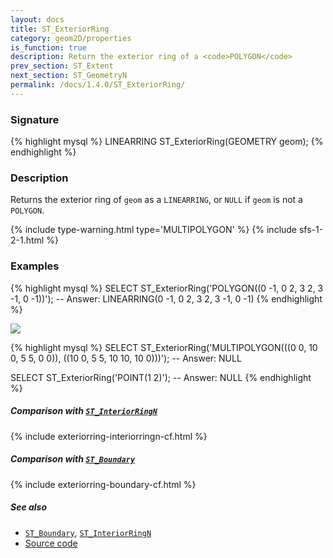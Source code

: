 ```yaml
---
layout: docs
title: ST_ExteriorRing
category: geom2D/properties
is_function: true
description: Return the exterior ring of a <code>POLYGON</code>
prev_section: ST_Extent
next_section: ST_GeometryN
permalink: /docs/1.4.0/ST_ExteriorRing/
---
```


### Signature

{% highlight mysql %}
LINEARRING ST_ExteriorRing(GEOMETRY geom);
{% endhighlight %}

### Description

Returns the exterior ring of `geom` as a `LINEARRING`, or `NULL` if `geom` is
not a `POLYGON`.

{% include type-warning.html type='MULTIPOLYGON' %}
{% include sfs-1-2-1.html %}

### Examples

{% highlight mysql %}
SELECT ST_ExteriorRing('POLYGON((0 -1, 0 2, 3 2, 3 -1, 0 -1))');
-- Answer: LINEARRING(0 -1, 0 2, 3 2, 3 -1, 0 -1)
{% endhighlight %}

<img class="displayed" src="../ST_ExteriorRing_1.png"/>

{% highlight mysql %}
SELECT ST_ExteriorRing('MULTIPOLYGON(((0 0, 10 0, 5 5, 0 0)),
                                      ((10 0, 5 5, 10 10, 10 0)))');
-- Answer: NULL

SELECT ST_ExteriorRing('POINT(1 2)');
-- Answer: NULL
{% endhighlight %}

##### Comparison with [`ST_InteriorRingN`](../ST_InteriorRingN)

{% include exteriorring-interiorringn-cf.html %}

##### Comparison with [`ST_Boundary`](../ST_Boundary)

{% include exteriorring-boundary-cf.html %}

##### See also

* [`ST_Boundary`](../ST_Boundary), [`ST_InteriorRingN`](../ST_InteriorRingN)
* <a href="https://github.com/orbisgis/h2gis/blob/master/h2gis-functions/src/main/java/org/h2gis/functions/spatial/properties/ST_ExteriorRing.java" target="_blank">Source code</a>
